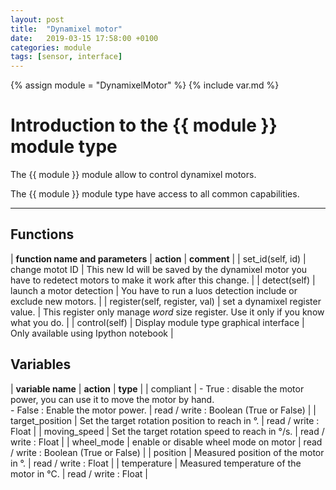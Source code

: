 ```yaml
---
layout: post
title:  "Dynamixel motor"
date:   2019-03-15 17:58:00 +0100
categories: module
tags: [sensor, interface]
---
```

{% assign module = "DynamixelMotor" %}
{% include var.md %}

# Introduction to the {{ module }} module type

The {{ module }} module allow to control dynamixel motors.

The {{ module }} module type have access to all common capabilities.

----

## Functions

| **function name and parameters** | **action** | **comment** |
| set_id(self, id) | change motot ID | This new Id will be saved by the dynamixel motor you have to redetect motors to make it work after this change. |
| detect(self) | launch a motor detection | You have to run a luos detection include or exclude new motors. |
| register(self, register, val) | set a dynamixel register value. | This register only manage *word* size register. Use it only if you know what you do. |
| control(self) | Display module type graphical interface | Only available using Ipython notebook |

## Variables

| **variable name** | **action** | **type** |
| compliant | - True : disable the motor power, you can use it to move the motor by hand.<br/> - False : Enable the motor power. | read / write : Boolean (True or False) |
| target_position | Set the target rotation position to reach in °. | read / write : Float |
| moving_speed | Set the target rotation speed to reach in °/s. | read / write : Float |
| wheel_mode | enable or disable wheel mode on motor | read / write : Boolean (True or False) |
| position | Measured position of the motor in °. | read / write : Float |
| temperature | Measured temperature of the motor in °C. | read / write : Float |
